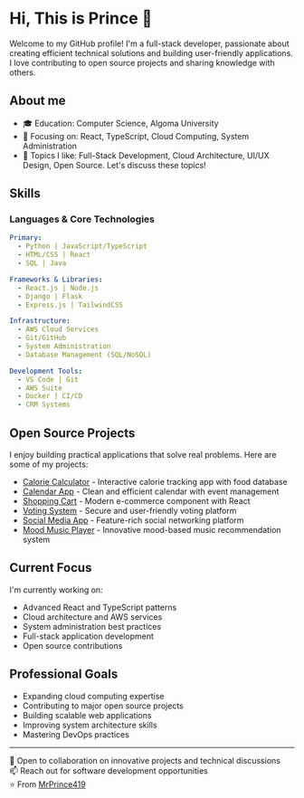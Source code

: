 # Hi, This is Prince 👋

Welcome to my GitHub profile! I'm a full-stack developer, passionate about creating efficient technical solutions and building user-friendly applications. I love contributing to open source projects and sharing knowledge with others.

## About me
- 🎓 Education: Computer Science, Algoma University
- 🌱 Focusing on: React, TypeScript, Cloud Computing, System Administration
- 💬 Topics I like: Full-Stack Development, Cloud Architecture, UI/UX Design, Open Source. Let's discuss these topics!

## Skills

### Languages & Core Technologies
```yaml
Primary:
  - Python | JavaScript/TypeScript
  - HTML/CSS | React
  - SQL | Java

Frameworks & Libraries:
  - React.js | Node.js
  - Django | Flask
  - Express.js | TailwindCSS

Infrastructure:
  - AWS Cloud Services
  - Git/GitHub
  - System Administration
  - Database Management (SQL/NoSQL)

Development Tools:
  - VS Code | Git
  - AWS Suite
  - Docker | CI/CD
  - CRM Systems
```

## Open Source Projects
I enjoy building practical applications that solve real problems. Here are some of my projects:

- [Calorie Calculator](https://github.com/MrPrince419/calorie-calculator-app) - Interactive calorie tracking app with food database
- [Calendar App](https://github.com/MrPrince419/calender-app) - Clean and efficient calendar with event management
- [Shopping Cart](https://github.com/MrPrince419/shopping-cart-app) - Modern e-commerce component with React
- [Voting System](https://github.com/MrPrince419/voting-app) - Secure and user-friendly voting platform
- [Social Media App](https://github.com/MrPrince419/social-media-app) - Feature-rich social networking platform
- [Mood Music Player](https://github.com/MrPrince419/mood-based-music-player) - Innovative mood-based music recommendation system

## Current Focus
I'm currently working on:
- Advanced React and TypeScript patterns
- Cloud architecture and AWS services
- System administration best practices
- Full-stack application development
- Open source contributions

## Professional Goals
- Expanding cloud computing expertise
- Contributing to major open source projects
- Building scalable web applications
- Improving system architecture skills
- Mastering DevOps practices

---
💼 Open to collaboration on innovative projects and technical discussions  
📫 Reach out for software development opportunities  
⭐️ From [MrPrince419](https://github.com/MrPrince419)
